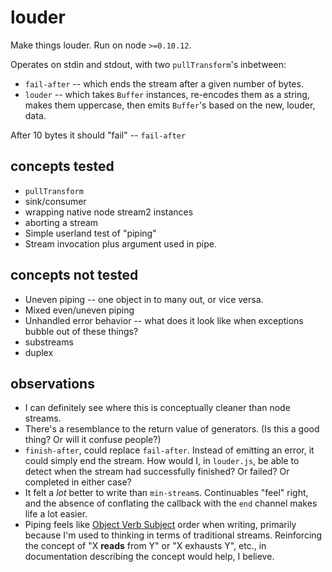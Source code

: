 # louder

Make things louder. Run on node `>=0.10.12`. 

Operates on stdin and stdout, with two `pullTransform`'s inbetween:

* `fail-after` -- which ends the stream after a given number of bytes.
* `louder` -- which takes `Buffer` instances, re-encodes them as a string, makes them uppercase, then emits `Buffer`'s based on the new, louder, data. 

After 10 bytes it should "fail" -- `fail-after` 

## concepts tested

* `pullTransform`
* sink/consumer
* wrapping native node stream2 instances
* aborting a stream
* Simple userland test of "piping"
* Stream invocation plus argument used in pipe.

## concepts not tested

* Uneven piping -- one object in to many out, or vice versa.
* Mixed even/uneven piping
* Unhandled error behavior -- what does it look like
  when exceptions bubble out of these things? 
* substreams
* duplex

## observations

* I can definitely see where this is conceptually cleaner than
node streams.
* There's a resemblance to the return value of generators.
(Is this a good thing? Or will it confuse people?)
* `finish-after`, could replace `fail-after`.
Instead of emitting an error, it could simply end the stream.
How would I, in `louder.js`, be able to detect when the stream
had successfully finished? Or failed? Or completed in either case?
* It felt a *lot* better to write than `min-stream`s. Continuables "feel" right, and the absence of conflating the callback with the `end` channel makes life a lot easier.
* Piping feels like [Object Verb Subject](http://en.wikipedia.org/wiki/Object%E2%80%93verb%E2%80%93subject) order when writing, primarily because I'm used to thinking in terms of traditional streams. Reinforcing the concept of "X **reads** from Y" or "X exhausts Y", etc., in documentation describing the concept would help, I believe.
